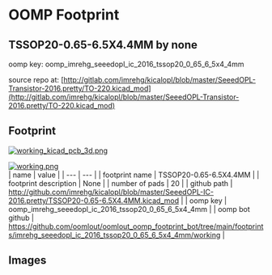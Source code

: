 # OOMP Footprint  
## TSSOP20-0.65-6.5X4.4MM  by none  
  
oomp key: oomp_imrehg_seeedopl_ic_2016_tssop20_0_65_6_5x4_4mm  
  
source repo at: [http://gitlab.com/imrehg/kicalopl/blob/master/SeeedOPL-Transistor-2016.pretty/TO-220.kicad_mod](http://gitlab.com/imrehg/kicalopl/blob/master/SeeedOPL-Transistor-2016.pretty/TO-220.kicad_mod)  
## Footprint  
  
[![working_kicad_pcb_3d.png](working_kicad_pcb_3d_600.png)](working_kicad_pcb_3d.png)  
  
[![working.png](working_600.png)](working.png)  
| name | value | 
| --- | --- | 
| footprint name | TSSOP20-0.65-6.5X4.4MM | 
| footprint description | None | 
| number of pads | 20 | 
| github path | http://github.com/imrehg/kicalopl/blob/master/SeeedOPL-IC-2016.pretty/TSSOP20-0.65-6.5X4.4MM.kicad_mod | 
| oomp key | oomp_imrehg_seeedopl_ic_2016_tssop20_0_65_6_5x4_4mm | 
| oomp bot github | https://github.com/oomlout/oomlout_oomp_footprint_bot/tree/main/footprints/imrehg_seeedopl_ic_2016_tssop20_0_65_6_5x4_4mm/working | 
## Images  
